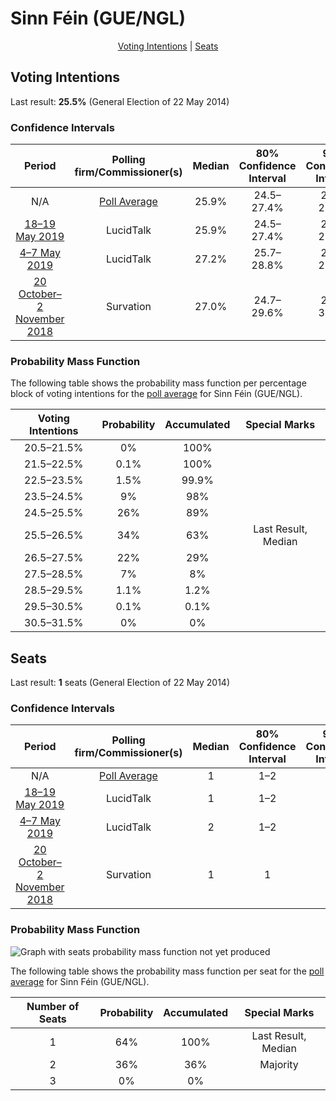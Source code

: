# Sinn Féin (GUE/NGL)

<p align="center"><a href="#voting-intentions">Voting Intentions</a> | <a href="#seats">Seats</a></p>

## Voting Intentions

Last result: **25.5%** (General Election of 22 May 2014)

### Confidence Intervals

| Period     | Polling firm/Commissioner(s) | Median | 80% Confidence Interval | 90% Confidence Interval | 95% Confidence Interval | 99% Confidence Interval |
|:----------:|:----------------:|:-----------:|:-----------------------:|:-----------------------:|:-----------------------:|:-----------------------:|
| N/A | [Poll Average](average.html) | 25.9% | 24.5–27.4% | 24.1–27.8% | 23.8–28.2% | 23.1–28.9% |
| [18–19 May 2019](2019-05-19-LucidTalk.html) | LucidTalk | 25.9% | 24.5–27.4% | 24.1–27.8% | 23.7–28.2% | 23.1–28.9% |
| [4–7 May 2019](2019-05-07-LucidTalk.html) | LucidTalk | 27.2% | 25.7–28.8% | 25.3–29.2% | 24.9–29.6% | 24.2–30.3% |
| [20 October–2 November 2018](2018-11-02-Survation.html) | Survation | 27.0% | 24.7–29.6% | 24.1–30.3% | 23.5–30.9% | 22.4–32.1% |

### Probability Mass Function

The following table shows the probability mass function per percentage block of voting intentions for the [poll average](average.html) for Sinn Féin (GUE/NGL).

| Voting Intentions | Probability | Accumulated | Special Marks |
|:-----------------:|:-----------:|:-----------:|:-------------:|
| 20.5–21.5% | 0% | 100% |  |
| 21.5–22.5% | 0.1% | 100% |  |
| 22.5–23.5% | 1.5% | 99.9% |  |
| 23.5–24.5% | 9% | 98% |  |
| 24.5–25.5% | 26% | 89% |  |
| 25.5–26.5% | 34% | 63% | Last Result, Median |
| 26.5–27.5% | 22% | 29% |  |
| 27.5–28.5% | 7% | 8% |  |
| 28.5–29.5% | 1.1% | 1.2% |  |
| 29.5–30.5% | 0.1% | 0.1% |  |
| 30.5–31.5% | 0% | 0% |  |


## Seats

Last result: **1** seats (General Election of 22 May 2014)

### Confidence Intervals

| Period     | Polling firm/Commissioner(s) | Median | 80% Confidence Interval | 90% Confidence Interval | 95% Confidence Interval | 99% Confidence Interval |
|:----------:|:----------------:|:------:|:-----------------------:|:-----------------------:|:-----------------------:|:-----------------------:|
| N/A | [Poll Average](average.html) | 1 | 1–2 | 1–2 | 1–2 | 1–2 |
| [18–19 May 2019](2019-05-19-LucidTalk.html) | LucidTalk | 1 | 1–2 | 1–2 | 1–2 | 1–2 |
| [4–7 May 2019](2019-05-07-LucidTalk.html) | LucidTalk | 2 | 1–2 | 1–2 | 1–2 | 1–2 |
| [20 October–2 November 2018](2018-11-02-Survation.html) | Survation | 1 | 1 | 1–2 | 1–2 | 1–2 |

### Probability Mass Function

![Graph with seats probability mass function not yet produced](average-seats-pmf-sinnféinguengl.png "Seats Probability Mass Function")

The following table shows the probability mass function per seat for the [poll average](average.html) for Sinn Féin (GUE/NGL).

| Number of Seats | Probability | Accumulated | Special Marks |
|:---------------:|:-----------:|:-----------:|:-------------:|
| 1 | 64% | 100% | Last Result, Median |
| 2 | 36% | 36% | Majority |
| 3 | 0% | 0% |  |


